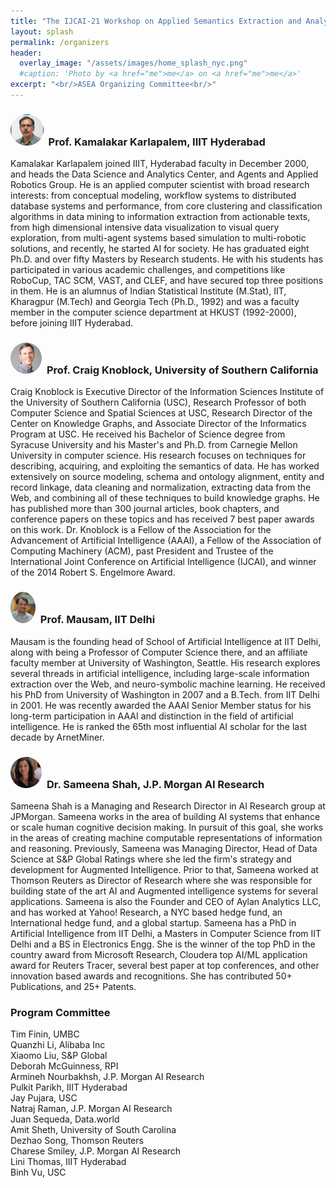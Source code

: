 ```yaml
---
title: "The IJCAI-21 Workshop on Applied Semantics Extraction and Analytics (ASEA)"
layout: splash
permalink: /organizers
header:
  overlay_image: "/assets/images/home_splash_nyc.png"
  #caption: 'Photo by <a href="me">me</a> on <a href="me">me</a>'
excerpt: "<br/>ASEA Organizing Committee<br/>"
---
```

<div>
</div>
<h3><img src="/assets/images/kamal.jpg" style="height:50px; border-radius:50%; margin-right:8px;">Prof. Kamalakar Karlapalem, IIIT Hyderabad</h3>
Kamalakar Karlapalem joined IIIT, Hyderabad faculty in December 2000, and heads the Data Science and Analytics Center,
and Agents and Applied Robotics Group. He is an applied computer scientist with broad research interests: from conceptual
modeling, workflow systems to distributed database systems and performance, from core clustering and classification
algorithms in data mining to information extraction from actionable texts, from high dimensional intensive data visualization to
visual query exploration, from multi-agent systems based simulation to multi-robotic solutions, and recently, he started AI for
society. He has graduated eight Ph.D. and over fifty Masters by Research students. He with his students has participated in
various academic challenges, and competitions like RoboCup, TAC SCM, VAST, and CLEF, and have secured top three
positions in them. He is an alumnus of Indian Statistical Institute (M.Stat), IIT, Kharagpur (M.Tech) and Georgia Tech (Ph.D., 1992) and was a faculty member in the computer science department at HKUST (1992-2000), before joining IIIT Hyderabad.

<h3><img src="/assets/images/knoblock.jpg" style="height:50px; border-radius:50%; margin-right:8px;">Prof. Craig Knoblock, University of Southern California</h3>
Craig Knoblock is Executive Director of the Information Sciences Institute of the University of Southern California (USC),
Research Professor of both Computer Science and Spatial Sciences at USC, Research Director of the Center on Knowledge
Graphs, and Associate Director of the Informatics Program at USC.
He received his Bachelor of Science degree from Syracuse University and his Master's and Ph.D. from Carnegie Mellon
University in computer science. His research focuses on techniques for describing, acquiring, and exploiting the semantics of
data. He has worked extensively on source modeling, schema and ontology alignment, entity and record linkage, data cleaning
and normalization, extracting data from the Web, and combining all of these techniques to build knowledge graphs. He has
published more than 300 journal articles, book chapters, and conference papers on these topics and has received 7 best
paper awards on this work. Dr. Knoblock is a Fellow of the Association for the Advancement of Artificial Intelligence (AAAI), a Fellow of the Association of Computing Machinery (ACM), past President and Trustee of the International Joint Conference on Artificial Intelligence
(IJCAI), and winner of the 2014 Robert S. Engelmore Award.

<h3><img src="/assets/images/mausam.jpg" style="height:50px; border-radius:50%; margin-right:8px;">Prof. Mausam, IIT Delhi</h3>
Mausam is the founding head of School of Artificial Intelligence at IIT Delhi, along with being a Professor of Computer Science
there, and an affiliate faculty member at University of Washington, Seattle. His research explores several threads in artificial
intelligence, including large-scale information extraction over the Web, and neuro-symbolic machine learning. He received his
PhD from University of Washington in 2007 and a B.Tech. from IIT Delhi in 2001. He was recently awarded the AAAI Senior
Member status for his long-term participation in AAAI and distinction in the field of artificial intelligence. He is ranked the 65th
most influential AI scholar for the last decade by ArnetMiner.

<h3><img src="/assets/images/sameena.jpg" style="height:50px; border-radius:50%; margin-right:8px;">Dr. Sameena Shah, J.P. Morgan AI Research</h3>
Sameena Shah is a Managing and Research Director in AI Research group at JPMorgan. Sameena works in the area of
building AI systems that enhance or scale human cognitive decision making. In pursuit of this goal, she works in the areas of
creating machine computable representations of information and reasoning. Previously, Sameena was Managing Director, Head of Data Science at S&P Global Ratings where she led the firm's strategy and development for Augmented Intelligence. Prior to that, Sameena worked at Thomson Reuters as Director of Research where she was responsible for building state of the art AI and Augmented intelligence systems for several applications. Sameena is also the Founder and CEO of Aylan Analytics LLC, and has worked at Yahoo! Research, a NYC based hedge
fund, an International hedge fund, and a global startup. Sameena has a PhD in Artificial Intelligence from IIT Delhi, a Masters in Computer Science from IIT Delhi and a BS in Electronics Engg. She is the winner of the top PhD in the country award from Microsoft Research, Cloudera top AI/ML application award for Reuters Tracer, several best paper at top conferences, and other innovation based awards and recognitions. She has contributed 50+ Publications, and 25+ Patents.

<h3>Program Committee</h3>
Tim Finin, UMBC<br>
Quanzhi Li, Alibaba Inc<br>
Xiaomo Liu, S&P Global<br>
Deborah McGuinness, RPI<br>
Armineh Nourbakhsh, J.P. Morgan AI Research<br>
Pulkit Parikh, IIIT Hyderabad<br>
Jay Pujara, USC<br>
Natraj Raman, J.P. Morgan AI Research<br>
Juan Sequeda, Data.world<br>
Amit Sheth, University of South Carolina<br>
Dezhao Song, Thomson Reuters<br>
Charese Smiley, J.P. Morgan AI Research<br>
Lini Thomas, IIIT Hyderabad<br>
Binh Vu, USC<br>






